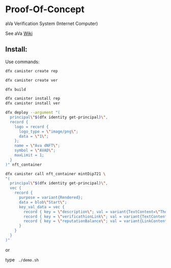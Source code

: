 # Proof-Of-Concept
aVa Verification System (Internet Computer)

See aVa [Wiki](https://github.com/ava-vs/poc/wiki)

## Install:

Use commands:
```bash
dfx canister create rep

dfx canister create ver

dfx build

dfx canister install rep
dfx canister install ver

dfx deploy --argument "(
  principal\"$(dfx identity get-principal)\", 
  record {
    logo = record {
      logo_type = \"image/png\";
      data = \"1\";
    };
    name = \"Ava dNFT\";
    symbol = \"AVAD\";
    maxLimit = 1;
  }
)" nft_container

dfx canister call nft_container mintDip721 \
"(
  principal\"$(dfx identity get-principal)\", 
  vec { 
    record {
      purpose = variant{Rendered};
      data = blob\"Start\";
      key_val_data = vec {
        record { key = \"description\"; val = variant{TextContent=\"The aVa dNFT metadata\"}; };    
        record { key = \"verificathionLink\"; val = variant{TextContent=\"https://a4gq6-oaaaa-aaaab-qaa4q-cai.raw.icp0.io/?id=4rouu-2iaaa-aaaal-qcahq-cai\"}; };
        record { key = \"reputationBalance\"; val = variant{LinkContent=\"4rouu-2iaaa-aaaal-qcahq-cai.getBalance\"} };
      }
    }
  }
)"
```
or 

type <code> ./demo.sh</code>


